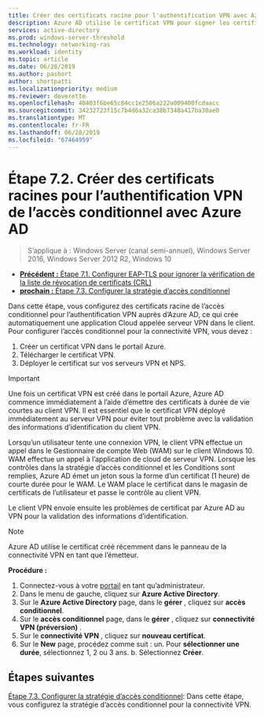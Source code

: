 ```yaml
---
title: Créer des certificats racine pour l'authentification VPN avec Azure AD
description: Azure AD utilise le certificat VPN pour signer les certificats émis pour les clients Windows 10 lors de l’authentification à Azure AD pour la connectivité VPN. Le certificat marqué comme principal est l’émetteur qui utilise Azure AD.
services: active-directory
ms.prod: windows-server-threshold
ms.technology: networking-ras
ms.workload: identity
ms.topic: article
ms.date: 06/28/2019
ms.author: pashort
author: shortpatti
ms.localizationpriority: medium
ms.reviewer: deverette
ms.openlocfilehash: 40403f6be65c84cc1e2506a222a009400fcdaacc
ms.sourcegitcommit: 34232723f15c7b4d6a32ca38b7348a417ba30ae0
ms.translationtype: MT
ms.contentlocale: fr-FR
ms.lasthandoff: 06/28/2019
ms.locfileid: "67464959"
---
```

# <a name="step-72-create-conditional-access-root-certificates-for-vpn-authentication-with-azure-ad"></a>Étape 7.2. Créer des certificats racines pour l’authentification VPN de l’accès conditionnel avec Azure AD

>S’applique à : Windows Server (canal semi-annuel), Windows Server 2016, Windows Server 2012 R2, Windows 10

- [**Précédent :** Étape 7.1. Configurer EAP-TLS pour ignorer la vérification de la liste de révocation de certificats (CRL)](vpn-config-eap-tls-to-ignore-crl-checking.md)
- [**prochain :** Étape 7.3. Configurer la stratégie d’accès conditionnel](vpn-config-conditional-access-policy.md)

Dans cette étape, vous configurez des certificats racine de l’accès conditionnel pour l’authentification VPN auprès d’Azure AD, ce qui crée automatiquement une application Cloud appelée serveur VPN dans le client. Pour configurer l’accès conditionnel pour la connectivité VPN, vous devez :

1. Créer un certificat VPN dans le portail Azure.
2. Télécharger le certificat VPN.
3. Déployer le certificat sur vos serveurs VPN et NPS.

> [!IMPORTANT]
> Une fois un certificat VPN est créé dans le portail Azure, Azure AD commence immédiatement à l’aide d’émettre des certificats à durée de vie courtes au client VPN. Il est essentiel que le certificat VPN déployé immédiatement au serveur VPN pour éviter tout problème avec la validation des informations d’identification du client VPN.

Lorsqu’un utilisateur tente une connexion VPN, le client VPN effectue un appel dans le Gestionnaire de compte Web (WAM) sur le client Windows 10. WAM effectue un appel à l’application de cloud de serveur VPN. Lorsque les contrôles dans la stratégie d’accès conditionnel et les Conditions sont remplies, Azure AD émet un jeton sous la forme d’un certificat (1 heure) de courte durée pour le WAM. Le WAM place le certificat dans le magasin de certificats de l’utilisateur et passe le contrôle au client VPN.  

Le client VPN envoie ensuite les problèmes de certificat par Azure AD au VPN pour la validation des informations d’identification.  

> [!NOTE]
> Azure AD utilise le certificat créé récemment dans le panneau de la connectivité VPN en tant que l’émetteur.

**Procédure :**

1. Connectez-vous à votre [portail](https://portal.azure.com) en tant qu’administrateur.
2. Dans le menu de gauche, cliquez sur **Azure Active Directory**.
3. Sur le **Azure Active Directory** page, dans le **gérer** , cliquez sur **accès conditionnel**.
4. Sur le **accès conditionnel** page, dans le **gérer** , cliquez sur **connectivité VPN (préversion)** .
5. Sur le **connectivité VPN** , cliquez sur **nouveau certificat**.
6. Sur le **New** page, procédez comme suit : un. Pour **sélectionner une durée**, sélectionnez 1, 2 ou 3 ans.
   b. Sélectionnez **Créer**.

## <a name="next-steps"></a>Étapes suivantes

[Étape 7.3. Configurer la stratégie d’accès conditionnel](vpn-config-conditional-access-policy.md): Dans cette étape, vous configurez la stratégie d’accès conditionnel pour la connectivité VPN.
